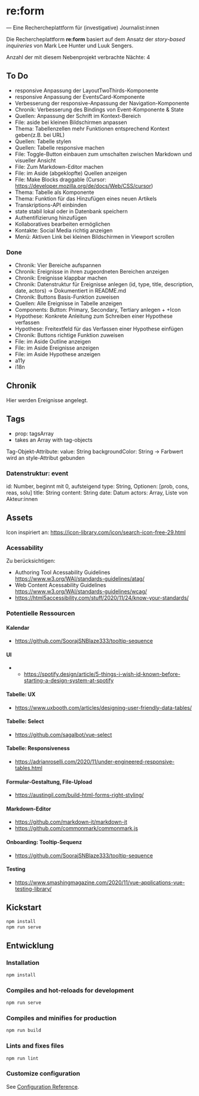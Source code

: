 # re:form

— Eine Rechercheplattform für (investigative) Journalist:innen

Die Rechercheplattform **re:form** basiert auf dem Ansatz der _story-based inquireries_ von Mark Lee Hunter und Luuk Sengers.

Anzahl der mit diesem Nebenprojekt verbrachte Nächte: 4

## To Do

- responsive Anpassung der LayoutTwoThirds-Komponente
- responsive Anpassung der EventsCard-Komponente
- Verbesserung der responsive-Anpassung der Navigation-Komponente
- Chronik: Verbesserung des Bindings von Event-Komponente & State
- Quellen: Anpassung der Schrift im Kontext-Bereich
- File: aside bei kleinen Bildschirmen anpassen
- Thema: Tabellenzellen mehr Funktionen entsprechend Kontext geben(z.B. bei URL)
- Quellen: Tabelle stylen
- Quellen: Tabelle responsive machen
- File: Toggle-Button einbauen zum umschalten zwischen Markdown und visueller Ansicht
- File: Zum Markdown-Editor machen
- File: im Aside (abgeklopfte) Quellen anzeigen
- File: Make Blocks draggable (Cursor: https://developer.mozilla.org/de/docs/Web/CSS/cursor)
- Thema: Tabelle als Komponente
- Thema: Funktion für das Hinzufügen eines neuen Artikels
- Transkriptions-API einbinden
- state stabil lokal oder in Datenbank speichern
- Authentifizierung hinzufügen
- Kollaboratives bearbeiten ermöglichen
- Kontakte: Social Media richtig anzeigen
- Menü: Aktiven Link bei kleinen Bildschirmen in Viewport scrollen

### Done

- Chronik: Vier Bereiche aufspannen
- Chronik: Ereignisse in ihren zugeordneten Bereichen anzeigen
- Chronik: Ereignisse klappbar machen
- Chronik: Datenstruktur für Ereignisse anlegen (id, type, title, description, date, actors) -> Dokumentiert in README.md
- Chronik: Buttons Basis-Funktion zuweisen
- Quellen: Alle Ereignisse in Tabelle anzeigen
- Components: Button: Primary, Secondary, Tertiary anlegen + +Icon
- Hypothese: Konkrete Anleitung zum Schreiben einer Hypothese verfassen
- Hypothese: Freitextfeld für das Verfassen einer Hypothese einfügen
- Chronik: Buttons richtige Funktion zuweisen
- File: im Aside Outline anzeigen
- File: im Aside Ereignisse anzeigen
- File: im Aside Hypothese anzeigen
- a11y
- i18n

## Chronik

Hier werden Ereignisse angelegt.

## Tags

- prop: tagsArray
- takes an Array with tag-objects

Tag-Objekt-Attribute:
value: String
backgroundColor: String -> Farbwert wird an style-Attribut gebunden

### Datenstruktur: event

id: Number, beginnt mit 0, aufsteigend
type: String, Optionen: [prob, cons, reas, solu]
title: String
content: String
date: Datum
actors: Array, Liste von Akteur:innen

## Assets

Icon inspiriert an: https://icon-library.com/icon/search-icon-free-29.html

### Acessability

Zu berücksichtigen: 

- Authoring Tool Acessability Guidelines https://www.w3.org/WAI/standards-guidelines/atag/
- Web Content Acessability Guidelines https://www.w3.org/WAI/standards-guidelines/wcag/
- https://html5accessibility.com/stuff/2020/11/24/know-your-standards/

### Potentielle Ressourcen

#### Kalendar

- https://github.com/SoorajSNBlaze333/tooltip-sequence

#### UI

- - https://spotify.design/article/5-things-i-wish-id-known-before-starting-a-design-system-at-spotify

#### Tabelle: UX

- https://www.uxbooth.com/articles/designing-user-friendly-data-tables/

#### Tabelle: Select

- https://github.com/sagalbot/vue-select

#### Tabelle: Responsiveness

- https://adrianroselli.com/2020/11/under-engineered-responsive-tables.html

#### Formular-Gestaltung, File-Upload

- https://austingil.com/build-html-forms-right-styling/

#### Markdown-Editor

- https://github.com/markdown-it/markdown-it
- https://github.com/commonmark/commonmark.js

#### Onboarding: Tooltip-Sequenz

- https://github.com/SoorajSNBlaze333/tooltip-sequence

#### Testing

- https://www.smashingmagazine.com/2020/11/vue-applications-vue-testing-library/

## Kickstart

```bash
npm install
npm run serve
```

## Entwicklung

### Installation

```bash
npm install
```

### Compiles and hot-reloads for development

```bash
npm run serve
```

### Compiles and minifies for production

```bash
npm run build
```

### Lints and fixes files

```bash
npm run lint
```

### Customize configuration

See [Configuration Reference](https://cli.vuejs.org/config/).
